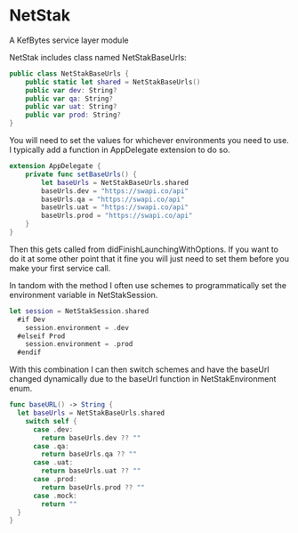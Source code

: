# NetStak
A KefBytes service layer module

NetStak includes class named NetStakBaseUrls:

```swift
public class NetStakBaseUrls {
    public static let shared = NetStakBaseUrls()
    public var dev: String?
    public var qa: String?
    public var uat: String?
    public var prod: String?
}
```
You will need to set the values for whichever environments you need to use. I typically add a function in AppDelegate extension to do so.
```swift
extension AppDelegate {
    private func setBaseUrls() {
        let baseUrls = NetStakBaseUrls.shared
        baseUrls.dev = "https://swapi.co/api"
        baseUrls.qa = "https://swapi.co/api"
        baseUrls.uat = "https://swapi.co/api"
        baseUrls.prod = "https://swapi.co/api"
    }
}
```
Then this gets called from didFinishLaunchingWithOptions. If you want to do it at some other point that it fine you will just need to set them before you make your first service call.

In tandom with the method I often use schemes to programmatically set the environment variable in NetStakSession.
```swift
let session = NetStakSession.shared
  #if Dev
    session.environment = .dev
  #elseif Prod
    session.environment = .prod
  #endif
```
With this combination I can then switch schemes and have the baseUrl changed dynamically due to the baseUrl function in NetStakEnvironment enum.
```swift
func baseURL() -> String {
  let baseUrls = NetStakBaseUrls.shared
    switch self {
      case .dev:
        return baseUrls.dev ?? ""
      case .qa:
        return baseUrls.qa ?? ""
      case .uat:
        return baseUrls.uat ?? ""
      case .prod:
        return baseUrls.prod ?? ""
      case .mock:
        return ""
  }
}
```
